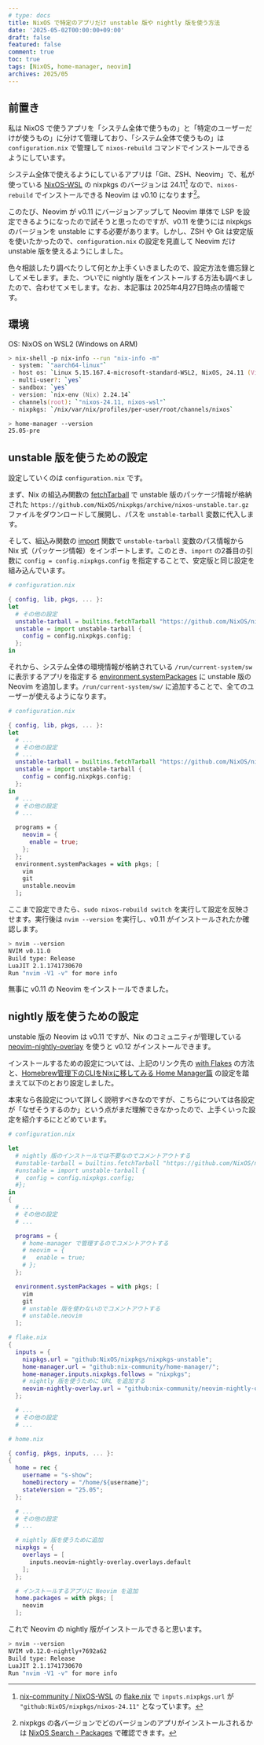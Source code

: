 ```yaml
---
# type: docs 
title: NixOS で特定のアプリだけ unstable 版や nightly 版を使う方法
date: '2025-05-02T00:00:00+09:00'
draft: false
featured: false
comment: true
toc: true
tags: [NixOS, home-manager, neovim]
archives: 2025/05
---
```


## 前置き

私は NixOS で使うアプリを「システム全体で使うもの」と「特定のユーザーだけが使うもの」に分けて管理しており、「システム全体で使うもの」は `configuration.nix` で管理して `nixos-rebuild` コマンドでインストールできるようにしています。

システム全体で使えるようにしているアプリは「Git、ZSH、Neovim」で、私が使っている [NixOS-WSL](https://github.com/nix-community/NixOS-WSL) の nixpkgs のバージョンは 24.11[^1] なので、`nixos-rebuild` でインストールできる Neovim は v0.10 になります[^2]。

[^1]: [nix-community / NixOS-WSL](https://github.com/nix-community/NixOS-WSL) の [flake.nix](https://github.com/nix-community/NixOS-WSL/blob/60b4904a1390ac4c89e93d95f6ed928975e525ed/flake.nix#L5) で `inputs.nixpkgs.url` が `"github:NixOS/nixpkgs/nixos-24.11"` となっています。
[^2]: nixpkgs の各バージョンでどのバージョンのアプリがインストールされるかは [NixOS Search - Packages](https://search.nixos.org/packages) で確認できます。

このたび、Neovim が v0.11 にバージョンアップして Neovim 単体で LSP を設定できるようになったので試そうと思ったのですが、v0.11 を使うには nixpkgs のバージョンを unstable にする必要があります。しかし、ZSH や Git は安定版を使いたかったので、`configuration.nix` の設定を見直して Neovim だけ unstable 版を使えるようにしました。

色々相談したり調べたりして何とか上手くいきましたので、設定方法を備忘録としてメモします。また、ついでに nightly 版をインストールする方法も調べましたので、合わせてメモします。なお、本記事は 2025年4月27日時点の情報です。

## 環境

OS: NixOS on WSL2 (Windows on ARM)

```zsh
> nix-shell -p nix-info --run "nix-info -m"
 - system: `"aarch64-linux"`
 - host os: `Linux 5.15.167.4-microsoft-standard-WSL2, NixOS, 24.11 (Vicuna), 24.11.717196.9684b53175fc`
 - multi-user?: `yes`
 - sandbox: `yes`
 - version: `nix-env (Nix) 2.24.14`
 - channels(root): `"nixos-24.11, nixos-wsl"`
 - nixpkgs: `/nix/var/nix/profiles/per-user/root/channels/nixos`
```

```zsh
> home-manager --version
25.05-pre
```

## unstable 版を使うための設定

設定していくのは `configuration.nix` です。

まず、Nix の組込み関数の [fetchTarball](https://nix.dev/manual/nix/2.24/language/builtins#builtins-fetchTarball) で unstable 版のパッケージ情報が格納された `https://github.com/NixOS/nixpkgs/archive/nixos-unstable.tar.gz` ファイルをダウンロードして展開し、パスを `unstable-tarball` 変数に代入します。

そして、組込み関数の [import](https://nix.dev/manual/nix/2.24/language/builtins#builtins-import) 関数で `unstable-tarball` 変数のパス情報から Nix 式（パッケージ情報）をインポートします。このとき、`import` の2番目の引数に `config = config.nixpkgs.config` を指定することで、安定版と同じ設定を組み込んでいます。

```nix
# configuration.nix

{ config, lib, pkgs, ... }:
let
  # その他の設定
  unstable-tarball = builtins.fetchTarball "https://github.com/NixOS/nixpkgs/archive/nixos-unstable.tar.gz";
  unstable = import unstable-tarball {
    config = config.nixpkgs.config;
  };
in
```

それから、システム全体の環境情報が格納されている `/run/current-system/sw` に表示するアプリを指定する [environment.systemPackages](https://search.nixos.org/options?channel=24.11&show=environment.systemPackages&from=0&size=50&sort=relevance&type=packages&query=environment.system) に unstable 版の Neovim を追加します。`/run/current-system/sw/` に追加することで、全てのユーザーが使えるようになります。

```nix
# configuration.nix

{ config, lib, pkgs, ... }:
let
  # ...
  # その他の設定
  # ...
  unstable-tarball = builtins.fetchTarball "https://github.com/NixOS/nixpkgs/archive/nixos-unstable.tar.gz";
  unstable = import unstable-tarball {
    config = config.nixpkgs.config;
  };
in
  # ...
  # その他の設定
  # ...

  programs = {
    neovim = {
      enable = true;
    };
  };
  environment.systemPackages = with pkgs; [
    vim
    git
    unstable.neovim
  ];
```

ここまで設定できたら、`sudo nixos-rebuild switch` を実行して設定を反映させます。実行後は `nvim --version` を実行し、v0.11 がインストールされたか確認します。

```bash
> nvim --version
NVIM v0.11.0
Build type: Release
LuaJIT 2.1.1741730670
Run "nvim -V1 -v" for more info
```

無事に v0.11 の Neovim をインストールできました。

## nightly 版を使うための設定

unstable 版の Neovim は v0.11 ですが、Nix のコミュニティが管理している [neovim-nightly-overlay](https://github.com/nix-community/neovim-nightly-overlay) を使うと v0.12 がインストールできます。

インストールするための設定については、上記のリンク先の [with Flakes](https://github.com/nix-community/neovim-nightly-overlay?tab=readme-ov-file#with-flakes) の方法と、[Homebrew管理下のCLIをNixに移してみる Home Manager篇](https://zenn.dev/kawarimidoll/articles/9c44ce8b60726f#nixpkgs%E4%BB%A5%E5%A4%96%E3%81%AEflake%E3%81%8B%E3%82%89%E5%8F%96%E3%82%8A%E8%BE%BC%E3%82%80)  の設定を踏まえて以下のとおり設定しました。

本来なら各設定について詳しく説明すべきなのですが、こちらについては各設定が「なぜそうするのか」という点がまだ理解できなかったので、上手くいった設定を紹介するにとどめています。

```nix
# configuration.nix

let
  # nightly 版のインストールでは不要なのでコメントアウトする
  #unstable-tarball = builtins.fetchTarball "https://github.com/NixOS/nixpkgs/archive/nixos-unstable.tar.gz";
  #unstable = import unstable-tarball {
  #  config = config.nixpkgs.config;
  #};
in
{
  # ...
  # その他の設定
  # ...

  programs = {
    # home-manager で管理するのでコメントアウトする
    # neovim = {
    #   enable = true;
    # };
  };

  environment.systemPackages = with pkgs; [
    vim
    git
    # unstable 版を使わないのでコメントアウトする
    # unstable.neovim
  ];
```

```nix
# flake.nix
{
  inputs = {
    nixpkgs.url = "github:NixOS/nixpkgs/nixpkgs-unstable";
    home-manager.url = "github:nix-community/home-manager/";
    home-manager.inputs.nixpkgs.follows = "nixpkgs";
    # nightly 版を使うために URL を追加する
    neovim-nightly-overlay.url = "github:nix-community/neovim-nightly-overlay";
  };

  # ...
  # その他の設定
  # ...
```

```nix
# home.nix

{ config, pkgs, inputs, ... }:
{
  home = rec {
    username = "s-show";
    homeDirectory = "/home/${username}";
    stateVersion = "25.05";
  };

  # ...
  # その他の設定
  # ...

  # nightly 版を使うために追加
  nixpkgs = {
    overlays = [
      inputs.neovim-nightly-overlay.overlays.default
    ];
  };

  # インストールするアプリに Neovim を追加
  home.packages = with pkgs; [
    neovim
  ];
```

これで Neovim の nightly 版がインストールできると思います。

```zsh
> nvim --version
NVIM v0.12.0-nightly+7692a62
Build type: Release
LuaJIT 2.1.1741730670
Run "nvim -V1 -v" for more info
```

